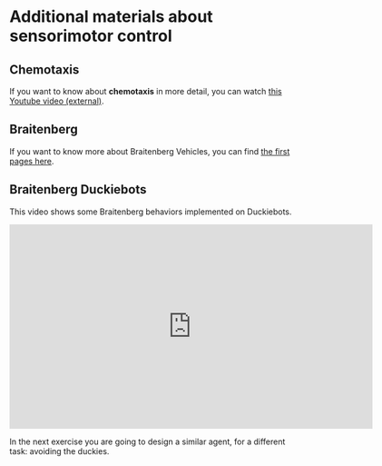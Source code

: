 # Additional materials about sensorimotor control


## Chemotaxis

If you want to know about **chemotaxis** in more detail, you can watch [this Youtube video (external)][video].


## Braitenberg


If you want to know more about Braitenberg Vehicles, you can find [the first pages here][pages].


[pages]: https://www.usna.edu/Users/cs/crabbe/SI475/current/vehicles.pdf

[video]: https://www.youtube.com/watch?v=LgPDOSou1tw

## Braitenberg Duckiebots

This video shows some Braitenberg behaviors implemented on Duckiebots. 

<iframe src="https://player.vimeo.com/video/365020910" width="640" height="360" frameborder="0" allow="autoplay; fullscreen; picture-in-picture" allowfullscreen></iframe>

In the next exercise you are going to design a similar agent, for a different task: avoiding the duckies. 
